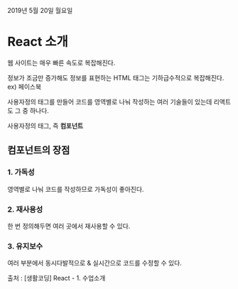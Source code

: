 2019년 5월 20일 월요일

# React 소개

웹 사이트는 매우 빠른 속도로 복잡해진다.

정보가 조금만 증가해도 정보를 표현하는 HTML 태그는 기하급수적으로 복잡해진다. ex) 페이스북

사용자정의 태그를 만들어 코드를 영역별로 나눠 작성하는 여러 기술들이 있는데 리액트도 그 중 하나다.

사용자정의 태그, 즉 **컴포넌트**

## 컴포넌트의 장점

### 1. 가독성

영역별로 나눠 코드를 작성하므로 가독성이 좋아진다.

### 2. 재사용성

한 번 정의해두면 여러 곳에서 재사용할 수 있다.

### 3. 유지보수

여러 부분에서 동시다발적으로 & 실시간으로 코드를 수정할 수 있다.

출처 : [생활코딩] React - 1. 수업소개
